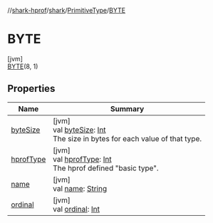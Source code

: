 //[shark-hprof](../../../../index.md)/[shark](../../index.md)/[PrimitiveType](../index.md)/[BYTE](index.md)

# BYTE

[jvm]\
[BYTE](index.md)(8, 1)

## Properties

| Name | Summary |
|---|---|
| [byteSize](../byte-size.md) | [jvm]<br>val [byteSize](../byte-size.md): [Int](https://kotlinlang.org/api/latest/jvm/stdlib/kotlin/-int/index.html)<br>The size in bytes for each value of that type. |
| [hprofType](../hprof-type.md) | [jvm]<br>val [hprofType](../hprof-type.md): [Int](https://kotlinlang.org/api/latest/jvm/stdlib/kotlin/-int/index.html)<br>The hprof defined "basic type". |
| [name](../-b-o-o-l-e-a-n/index.md#-372974862%2FProperties%2F219937657) | [jvm]<br>val [name](../-b-o-o-l-e-a-n/index.md#-372974862%2FProperties%2F219937657): [String](https://kotlinlang.org/api/latest/jvm/stdlib/kotlin/-string/index.html) |
| [ordinal](../-b-o-o-l-e-a-n/index.md#-739389684%2FProperties%2F219937657) | [jvm]<br>val [ordinal](../-b-o-o-l-e-a-n/index.md#-739389684%2FProperties%2F219937657): [Int](https://kotlinlang.org/api/latest/jvm/stdlib/kotlin/-int/index.html) |
